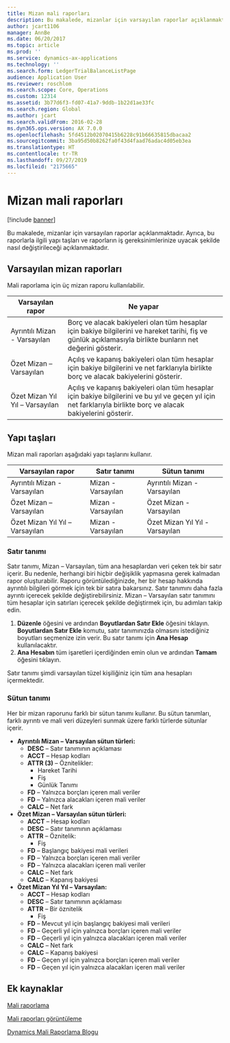```yaml
---
title: Mizan mali raporları
description: Bu makalede, mizanlar için varsayılan raporlar açıklanmaktadır. Ayrıca, bu raporlarla ilgili yapı taşları ve raporların iş gereksinimlerinize uyacak şekilde nasıl değiştirileceği açıklanmaktadır.
author: jcart1106
manager: AnnBe
ms.date: 06/20/2017
ms.topic: article
ms.prod: ''
ms.service: dynamics-ax-applications
ms.technology: ''
ms.search.form: LedgerTrialBalanceListPage
audience: Application User
ms.reviewer: roschlom
ms.search.scope: Core, Operations
ms.custom: 12314
ms.assetid: 3b77d6f3-fd07-41a7-9ddb-1b22d1ae33fc
ms.search.region: Global
ms.author: jcart
ms.search.validFrom: 2016-02-28
ms.dyn365.ops.version: AX 7.0.0
ms.openlocfilehash: 5fd4512b02070415b6228c91b66635815dbacaa2
ms.sourcegitcommit: 3ba95d50b8262fa0f43d4faad76adac4d05eb3ea
ms.translationtype: HT
ms.contentlocale: tr-TR
ms.lasthandoff: 09/27/2019
ms.locfileid: "2175665"
---
```

# <a name="trial-balance-financial-reports"></a>Mizan mali raporları

[!include [banner](../includes/banner.md)]

Bu makalede, mizanlar için varsayılan raporlar açıklanmaktadır. Ayrıca, bu raporlarla ilgili yapı taşları ve raporların iş gereksinimlerinize uyacak şekilde nasıl değiştirileceği açıklanmaktadır. 

<a name="default-trial-balance-reports"></a>Varsayılan mizan raporları
-----------------------------

Mali raporlama için üç mizan raporu kullanılabilir.

| Varsayılan rapor                                 | Ne yapar                                                                                                                                                                                        |
|------------------------------------------------|-----------------------------------------------------------------------------------------------------------------------------------------------------------------------------------------------------|
| Ayrıntılı Mizan - Varsayılan               | Borç ve alacak bakiyeleri olan tüm hesaplar için bakiye bilgilerini ve hareket tarihi, fiş ve günlük açıklamasıyla birlikte bunların net değerini gösterir.                  |
| Özet Mizan – Varsayılan                | Açılış ve kapanış bakiyeleri olan tüm hesaplar için bakiye bilgilerini ve net farklarıyla birlikte borç ve alacak bakiyelerini gösterir.                                        |
| Özet Mizan Yıl Yıl – Varsayılan | Açılış ve kapanış bakiyeleri olan tüm hesaplar için bakiye bilgilerini ve bu yıl ve geçen yıl için net farklarıyla birlikte borç ve alacak bakiyelerini gösterir. |

## <a name="building-blocks"></a>Yapı taşları
Mizan mali raporları aşağıdaki yapı taşlarını kullanır.

| Varsayılan rapor                                 | Satır tanımı          | Sütun tanımı                              |
|------------------------------------------------|-------------------------|------------------------------------------------|
| Ayrıntılı Mizan - Varsayılan               | Mizan - Varsayılan | Ayrıntılı Mizan - Varsayılan               |
| Özet Mizan – Varsayılan                | Mizan - Varsayılan | Özet Mizan - Varsayılan                |
| Özet Mizan Yıl Yıl – Varsayılan | Mizan - Varsayılan | Özet Mizan Yıl Yıl - Varsayılan |

### <a name="row-definition"></a>Satır tanımı

Satır tanımı, Mizan – Varsayılan, tüm ana hesaplardan veri çeken tek bir satır içerir. Bu nedenle, herhangi biri hiçbir değişiklik yapmasına gerek kalmadan rapor oluşturabilir. Raporu görüntülediğinizde, her bir hesap hakkında ayrıntılı bilgileri görmek için tek bir satıra bakarsınız. Satır tanımını daha fazla ayrıntı içerecek şekilde değiştirebilirsiniz. Mizan – Varsayılan satır tanımını tüm hesaplar için satırları içerecek şekilde değiştirmek için, bu adımları takip edin.

1.  **Düzenle** öğesini ve ardından **Boyutlardan Satır Ekle** öğesini tıklayın. **Boyutlardan Satır Ekle** komutu, satır tanımınızda olmasını istediğiniz boyutları seçmenize izin verir. Bu satır tanımı için **Ana Hesap** kullanılacaktır.
2.  **Ana Hesabın** tüm işaretleri içerdiğinden emin olun ve ardından **Tamam** öğesini tıklayın.

Satır tanımı şimdi varsayılan tüzel kişiliğiniz için tüm ana hesapları içermektedir.

### <a name="column-definition"></a>Sütun tanımı

Her bir mizan raporunu farklı bir sütun tanımı kullanır. Bu sütun tanımları, farklı ayrıntı ve mali veri düzeyleri sunmak üzere farklı türlerde sütunlar içerir.

-   **Ayrıntılı Mizan – Varsayılan sütun türleri:**
    -   **DESC** – Satır tanımının açıklaması
    -   **ACCT** – Hesap kodları
    -   **ATTR (3)** – Öznitelikler:
        -   Hareket Tarihi
        -   Fiş
        -   Günlük Tanımı
    -   **FD** – Yalnızca borçları içeren mali veriler
    -   **FD** – Yalnızca alacakları içeren mali veriler
    -   **CALC** – Net fark
-   **Özet Mizan – Varsayılan sütun türleri:**
    -   **ACCT** – Hesap kodları
    -   **DESC** – Satır tanımının açıklaması
    -   **ATTR** – Öznitelik:
        -   Fiş
    -   **FD** – Başlangıç bakiyesi mali verileri
    -   **FD** – Yalnızca borçları içeren mali veriler
    -   **FD** – Yalnızca alacakları içeren mali veriler
    -   **CALC** – Net fark
    -   **CALC** – Kapanış bakiyesi
-   **Özet Mizan Yıl Yıl – Varsayılan:**
    -   **ACCT** – Hesap kodları
    -   **DESC** – Satır tanımının açıklaması
    -   **ATTR** – Bir öznitelik
        -   Fiş
    -   **FD** – Mevcut yıl için başlangıç bakiyesi mali verileri
    -   **FD** – Geçerli yıl için yalnızca borçları içeren mali veriler
    -   **FD** – Geçerli yıl için yalnızca alacakları içeren mali veriler
    -   **CALC** – Net fark
    -   **CALC** – Kapanış bakiyesi
    -   **FD** – Geçen yıl için yalnızca borçları içeren mali veriler
    -   **FD** – Geçen yıl için yalnızca alacakları içeren mali veriler



<a name="additional-resources"></a>Ek kaynaklar
--------

[Mali raporlama](financial-reporting-getting-started.md)

[Mali raporları görüntüleme](view-financial-reports.md)

[Dynamics Mali Raporlama Blogu](https://blogs.msdn.com/b/dynamics_financial_reporting/)



